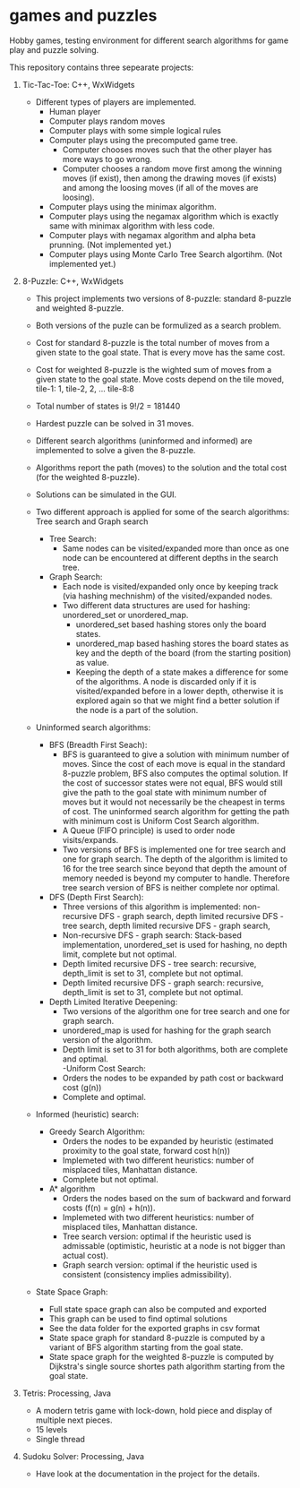 # games and puzzles
Hobby games, testing environment for different search algorithms for game play and puzzle solving. 

This repository contains three sepearate projects:

1) Tic-Tac-Toe: C++, WxWidgets
	- Different types of players are implemented.
		- Human player	
		- Computer plays random moves
		- Computer plays with some simple logical rules
		- Computer plays using the precomputed game tree.
			- Computer chooses moves such that the other player has more ways to go wrong.  
			- Computer chooses a random move first among the winning moves (if exist), then among the drawing moves (if exists) and among the loosing moves (if all of the moves are loosing).
		- Computer plays using the minimax algorithm.
		- Computer plays using the negamax algorithm which is exactly same with minimax algorithm with less code.
		- Computer plays with negamax algorithm and alpha beta prunning. (Not implemented yet.)
		- Computer plays using Monte Carlo Tree Search algortihm. (Not implemented yet.)

2) 8-Puzzle: C++, WxWidgets
	- This project implements two versions of 8-puzzle: standard 8-puzzle and weighted 8-puzzle.
	- Both versions of the puzle can be formulized as a search problem.
	- Cost for standard 8-puzzle is the total number of moves from a given state to the goal state. That is every move has the same cost.
	- Cost for weighted 8-puzzle is the wighted sum of moves from a given state to the goal state. Move costs depend on the tile moved, tile-1: 1, tile-2, 2, ... tile-8:8 
	- Total number of states is 9!/2 = 181440
	- Hardest puzzle can be solved in 31 moves.
	- Different search algorithms (uninformed and informed) are implemented to solve a given the 8-puzzle.
	- Algorithms report the path (moves) to the solution and the total cost (for the weighted 8-puzzle).
	- Solutions can be simulated in the GUI.
	- Two different approach is applied for some of the search algorithms: Tree search and Graph search
		- Tree Search: 
			- Same nodes can be visited/expanded more than once as one node can be encountered at different depths in the search tree.
		- Graph Search: 
			- Each node is visited/expanded only once by keeping track (via hashing mechnishm) of the visited/expanded nodes.
			- Two different data structures are used for hashing: unordered_set or unordered_map.
				- unordered_set based hashing stores only the board states.
				- unordered_map based hashing stores the board states as key and the depth of the board (from the starting position) as value. 
				- Keeping the depth of a state makes a difference for some of the algorithms. A node is discarded only if it is visited/expanded before in a lower depth, otherwise it is explored again so that we might find a better solution if the node is a part of the solution.    				
	- Uninformed search algorithms: 
		- BFS (Breadth First Seach): 
			- BFS is guaranteed to give a solution with minimum number of moves. Since the cost of each move is equal in the standard 8-puzzle problem, BFS also computes the optimal solution. If the cost of successor states were not equal, BFS would still give the path to the goal state with minimum number of moves but it would not necessarily be the cheapest in terms of cost. The uninformed search algorithm for getting the path with minimum cost is Uniform Cost Search algorithm. 
			- A Queue (FIFO principle) is used to order node visits/expands.
			- Two versions of BFS is implemented one for tree search and one for graph search. The depth of the algorithm is limited to 16 for the tree search since beyond that depth the amount of memory needed is beyond my computer to handle. Therefore tree search version of BFS is neither complete nor optimal.
		- DFS (Depth First Search):
			- Three versions of this algorithm is implemented: non-recursive DFS - graph search, depth limited recursive DFS - tree search, depth limited recursive DFS - graph search,  	
			- Non-recursive DFS - graph search: Stack-based implementation, unordered_set is used for hashing, no depth limit, complete but not optimal.
			- Depth limited recursive DFS - tree search: recursive, depth_limit is set to 31, complete but not optimal.
			- Depth limited recursive DFS - graph search: recursive, depth_limit is set to 31, complete but not optimal. 
		- Depth Limited Iterative Deepening: 
			- Two versions of the algorithm one for tree search and one for graph search.
			- unordered_map is used for hashing for the graph search version of the algorithm.
			- Depth limit is set to 31 for both algorithms, both are complete and optimal.			
		-Uniform Cost Search:
			- Orders the nodes to be expanded by path cost or backward cost (g(n))
			- Complete and optimal.
			
	- Informed (heuristic) search: 
		- Greedy Search Algorithm:
			- Orders the nodes to be expanded by heuristic (estimated proximity to the goal state, forward cost h(n))
			- Implemeted with two different heuristics: number of misplaced tiles, Manhattan distance.
			- Complete but not optimal.
		- A* algorithm
			- Orders the nodes based on the sum of backward and forward costs (f(n) = g(n) + h(n)).
			- Implemeted with two different heuristics: number of misplaced tiles, Manhattan distance.
			- Tree search version: optimal if the heuristic used is admissable (optimistic, heuristic at a node is not bigger than actual cost).
			- Graph search version: optimal if the heuristic used is consistent (consistency implies admissibility).
			
	- State Space Graph:
		- Full state space graph can also be computed and exported
		- This graph can be used to find optimal solutions
		- See the data folder for the exported graphs in csv format  
		- State space graph for standard 8-puzzle is computed by a variant of BFS algorithm starting from the goal state.
		- State space graph for the weighted 8-puzzle is computed by Dijkstra's single source shortes path algorithm starting from the goal state.

3) Tetris: Processing, Java
	- A modern tetris game with lock-down, hold piece and display of multiple next pieces.
	- 15 levels
	- Single thread
	
4) Sudoku Solver: Processing, Java
	- Have look at the documentation in the project for the details.
